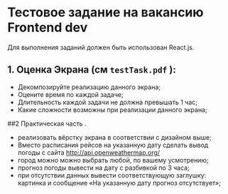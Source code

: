 # Тестовое задание на вакансию Frontend dev

Для выполнения заданий должен быть использован React.js.


## 1. Оценка Экрана (см `testTask.pdf` ):
- Декомпозируйте реализацию данного экрана;
- Оцените время по каждой задаче;
- Длительность каждой задачи не должна превышать 1 час;
- Какие сложности возможны при реализации данного экрана;

##2 Практическая часть​ .
- реализовать вёрстку экрана в соответствии с дизайном выше;
- Вместо расписания рейсов на указанную дату сделать вывод погоды с сайта http://api.openweathermap.org/
- город можно можно выбрать любой, по вашему усмотрению;
- прогноз погоды вывести на дату с разбивкой по 3 часа;
- при отсутствии данных вывести соответствующую заглушку: картинка и
сообщение «На указанную дату прогноз отсутствует»;